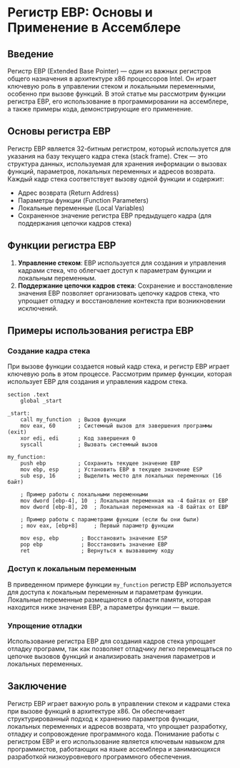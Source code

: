 #  Регистр EBP: Основы и Применение в Ассемблере

##  Введение

Регистр EBP (Extended Base Pointer) — один из важных регистров общего назначения в архитектуре x86 процессоров Intel. Он играет ключевую роль в управлении стеком и локальными переменными, особенно при вызове функций. В этой статье мы рассмотрим функции регистра EBP, его использование в программировании на ассемблере, а также примеры кода, демонстрирующие его применение.

##  Основы регистра EBP

Регистр EBP является 32-битным регистром, который используется для указания на базу текущего кадра стека (stack frame). Стек — это структура данных, используемая для хранения информации о вызовах функций, параметров, локальных переменных и адресов возврата. Каждый кадр стека соответствует вызову одной функции и содержит:

- Адрес возврата (Return Address)
- Параметры функции (Function Parameters)
- Локальные переменные (Local Variables)
- Сохраненное значение регистра EBP предыдущего кадра (для поддержания цепочки кадров стека)

##  Функции регистра EBP

1. **Управление стеком**: EBP используется для создания и управления кадрами стека, что облегчает доступ к параметрам функции и локальным переменным.
2. **Поддержание цепочки кадров стека**: Сохранение и восстановление значения EBP позволяет организовать цепочку кадров стека, что упрощает отладку и восстановление контекста при возникновении исключений.

##  Примеры использования регистра EBP

###  Создание кадра стека

При вызове функции создается новый кадр стека, и регистр EBP играет ключевую роль в этом процессе. Рассмотрим пример функции, которая использует EBP для создания и управления кадром стека.

```assembly
section .text
    global _start

_start:
    call my_function  ; Вызов функции
    mov eax, 60       ; Системный вызов для завершения программы (exit)
    xor edi, edi      ; Код завершения 0
    syscall           ; Вызвать системный вызов

my_function:
    push ebp          ; Сохранить текущее значение EBP
    mov ebp, esp      ; Установить EBP в текущее значение ESP
    sub esp, 16       ; Выделить место для локальных переменных (16 байт)

    ; Пример работы с локальными переменными
    mov dword [ebp-4], 10  ; Локальная переменная на -4 байтах от EBP
    mov dword [ebp-8], 20  ; Локальная переменная на -8 байтах от EBP

    ; Пример работы с параметрами функции (если бы они были)
    ; mov eax, [ebp+8]     ; Первый параметр функции

    mov esp, ebp       ; Восстановить значение ESP
    pop ebp            ; Восстановить значение EBP
    ret                ; Вернуться к вызвавшему коду
```

###  Доступ к локальным переменным

В приведенном примере функции `my_function` регистр EBP используется для доступа к локальным переменным и параметрам функции. Локальные переменные размещаются в области памяти, которая находится ниже значения EBP, а параметры функции — выше.

###  Упрощение отладки

Использование регистра EBP для создания кадров стека упрощает отладку программ, так как позволяет отладчику легко перемещаться по цепочке вызовов функций и анализировать значения параметров и локальных переменных.

##  Заключение

Регистр EBP играет важную роль в управлении стеком и кадрами стека при вызове функций в архитектуре x86. Он обеспечивает структурированный подход к хранению параметров функции, локальных переменных и адресов возврата, что упрощает разработку, отладку и сопровождение программного кода. Понимание работы с регистром EBP и его использование является ключевым навыком для программистов, работающих на языке ассемблера и занимающихся разработкой низкоуровневого программного обеспечения.